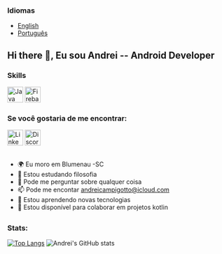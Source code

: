 ### Idiomas
- [English](https://github.com/andreicampigotto/andreicampigotto/edit/main/README.md) 
- [Português](https://github.com/andreicampigotto/andreicampigotto/blob/main/README%20PT-BR.md)


## Hi there 👋, Eu sou Andrei -- Android Developer

### Skills
<p align="left">
<a href="https://kotlinlang.org" target="_blank" rel="noreferrer"><img src="https://www.vectorlogo.zone/logos/kotlinlang/kotlinlang-icon.svg" width="36" height="36" alt="Java" /></a>
<a href="https://firebase.google.com/" target="_blank" rel="noreferrer"><img src="https://raw.githubusercontent.com/danielcranney/readme-generator/main/public/icons/skills/firebase-colored.svg" width="36" height="36" alt="Firebase" /></a>
</p>


### Se você gostaria de me encontrar:
<p align="left">
<a href="https://www.linkedin.com/in/andrei-campigotto-45168255/"><img alt="LinkedIn" title="LinkedIn" height="36" width="36" src="https://raw.githubusercontent.com/peterthehan/peterthehan/master/assets/linkedin.svg" /></a>
<a href="https://https://discord.gg/WrAPAkV8/"><img alt="Discord" title="Discord" height="36" width="36" src="https://raw.githubusercontent.com/peterthehan/peterthehan/master/assets/discord.svg" /></a>
</p>

##
<!--
**andreicampigotto/andreicampigotto** is a ✨ _special_ ✨ repository because its `README.md` (this file) appears on your GitHub profile.

Here are some ideas to get you started:
-->
- 🌍 Eu moro em Blumenau -SC
- 🌱 Estou estudando filosofia
- 💬 Pode me perguntar sobre qualquer coisa
- 📫 Pode me encontar andreicampigotto@icloud.com
- 🧠 Estou aprendendo novas tecnologias
- 🤝 Estou disponível para colaborar em projetos kotlin

##
### Stats:
[![Top Langs](https://github-readme-stats.vercel.app/api/top-langs/?username=andreicampigotto&layout=compact&&title_color=358e08&text_color=f3f6f4&icon_color=358e08&bg_color=1e1b1b&hide_border=true)](https://github.com/andreicampigotto/github-readme-stats)
![Andrei's GitHub stats](https://github-readme-stats.vercel.app/api?username=andreicampigotto&show_icons=true&title_color=358e08&text_color=f3f6f4&icon_color=358e08&bg_color=1e1b1b&hide_border=true&hide=issues)



